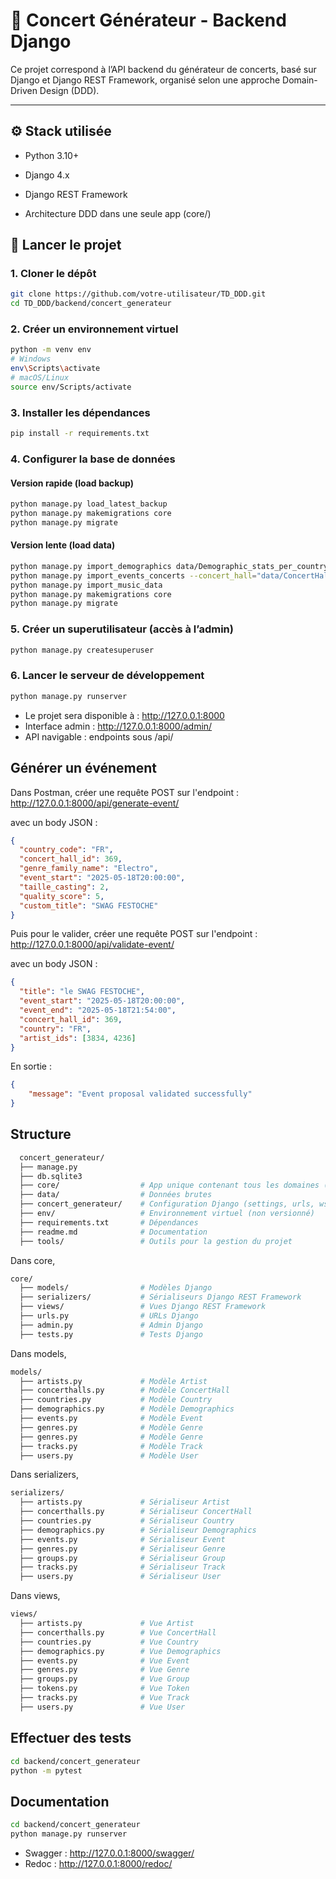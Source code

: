 # 🎵 Concert Générateur - Backend Django

Ce projet correspond à l’API backend du générateur de concerts, basé sur Django et Django REST Framework, organisé selon une approche Domain-Driven Design (DDD).

---

## ⚙️ Stack utilisée

- Python 3.10+
- Django 4.x
- Django REST Framework

- Architecture DDD dans une seule app (core/)

## 🚀 Lancer le projet

### 1. Cloner le dépôt

```bash
git clone https://github.com/votre-utilisateur/TD_DDD.git
cd TD_DDD/backend/concert_generateur
```

### 2. Créer un environnement virtuel

```bash
python -m venv env
# Windows
env\Scripts\activate
# macOS/Linux
source env/Scripts/activate
```

### 3. Installer les dépendances

```bash
pip install -r requirements.txt
```

### 4. Configurer la base de données

#### Version rapide (load backup)

```bash
python manage.py load_latest_backup
python manage.py makemigrations core
python manage.py migrate
```

#### Version lente (load data)

```bash
python manage.py import_demographics data/Demographic_stats_per_country.csv
python manage.py import_events_concerts --concert_hall="data/ConcertHall.csv" --event="data/EventsData.csv"
python manage.py import_music_data
python manage.py makemigrations core
python manage.py migrate
```

### 5. Créer un superutilisateur (accès à l’admin)


```bash
python manage.py createsuperuser

```

### 6. Lancer le serveur de développement
```bash
python manage.py runserver

```

- Le projet sera disponible à : http://127.0.0.1:8000
- Interface admin : http://127.0.0.1:8000/admin/
- API navigable : endpoints sous /api/

## Générer un événement

Dans Postman, créer une requête POST sur l'endpoint : http://127.0.0.1:8000/api/generate-event/

avec un body JSON :

```json
{
  "country_code": "FR",
  "concert_hall_id": 369,
  "genre_family_name": "Electro",
  "event_start": "2025-05-18T20:00:00",
  "taille_casting": 2,
  "quality_score": 5,
  "custom_title": "SWAG FESTOCHE"
}
```

Puis pour le valider, créer une requête POST sur l'endpoint : http://127.0.0.1:8000/api/validate-event/

avec un body JSON :

```json
{
  "title": "le SWAG FESTOCHE",
  "event_start": "2025-05-18T20:00:00",
  "event_end": "2025-05-18T21:54:00",
  "concert_hall_id": 369,
  "country": "FR",
  "artist_ids": [3834, 4236]
}
```

En sortie :

```json
{
    "message": "Event proposal validated successfully"
}
```

## Structure

```bash
  concert_generateur/
  ├── manage.py
  ├── db.sqlite3
  ├── core/                  # App unique contenant tous les domaines (users, artists, events, etc.)
  ├── data/                  # Données brutes
  ├── concert_generateur/    # Configuration Django (settings, urls, wsgi...)
  ├── env/                   # Environnement virtuel (non versionné)
  ├── requirements.txt       # Dépendances
  ├── readme.md              # Documentation
  ├── tools/                 # Outils pour la gestion du projet

```

Dans core,

```bash
core/
  ├── models/                # Modèles Django
  ├── serializers/           # Sérialiseurs Django REST Framework
  ├── views/                 # Vues Django REST Framework
  ├── urls.py                # URLs Django
  ├── admin.py               # Admin Django
  ├── tests.py               # Tests Django
```

Dans models,

```bash
models/
  ├── artists.py             # Modèle Artist
  ├── concerthalls.py        # Modèle ConcertHall
  ├── countries.py           # Modèle Country
  ├── demographics.py        # Modèle Demographics
  ├── events.py              # Modèle Event
  ├── genres.py              # Modèle Genre
  ├── genres.py              # Modèle Genre
  ├── tracks.py              # Modèle Track
  ├── users.py               # Modèle User
```

Dans serializers,

```bash
serializers/
  ├── artists.py             # Sérialiseur Artist
  ├── concerthalls.py        # Sérialiseur ConcertHall
  ├── countries.py           # Sérialiseur Country
  ├── demographics.py        # Sérialiseur Demographics
  ├── events.py              # Sérialiseur Event
  ├── genres.py              # Sérialiseur Genre
  ├── groups.py              # Sérialiseur Group
  ├── tracks.py              # Sérialiseur Track
  ├── users.py               # Sérialiseur User
```

Dans views,

```bash
views/
  ├── artists.py             # Vue Artist
  ├── concerthalls.py        # Vue ConcertHall
  ├── countries.py           # Vue Country
  ├── demographics.py        # Vue Demographics
  ├── events.py              # Vue Event
  ├── genres.py              # Vue Genre
  ├── groups.py              # Vue Group
  ├── tokens.py              # Vue Token
  ├── tracks.py              # Vue Track
  ├── users.py               # Vue User
```

## Effectuer des tests

```bash
cd backend/concert_generateur
python -m pytest
```

## Documentation

```bash
cd backend/concert_generateur
python manage.py runserver
```

- Swagger : http://127.0.0.1:8000/swagger/
- Redoc : http://127.0.0.1:8000/redoc/
